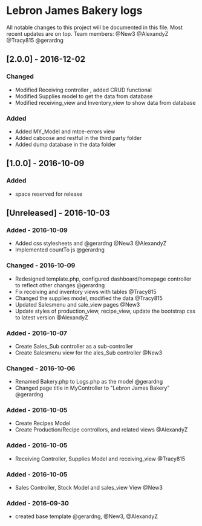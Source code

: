 # Lebron James Bakery logs
All notable changes to this project will be documented in this file. Most recent updates are on top.
Team members:
@New3
@AlexandyZ
@Tracy815
@gerardng
## [2.0.0] - 2016-12-02
### Changed 
- Modified Receiving controller , added CRUD functional
- Modified Supplies model to get the data from database
- Modified receiving_view and Inventory_view to show data from database

### Added
- Added MY_Model and mtce-errors view
- Added caboose and restful in the third party folder
- Added dump database in the data folder

## [1.0.0] - 2016-10-09
### Added
- space reserved for release

## [Unreleased] - 2016-10-03
### Added - 2016-10-09
- Added css stylesheets and @gerardng @New3 @AlexandyZ
- Implemented countTo js @gerardng

### Changed - 2016-10-09
- Redesigned template.php, configured dashboard/homepage controller to reflect other changes @gerardng
- Fix receiving and inventory views with tables @Tracy815
- Changed the supplies model, modified the data @Tracy815
- Updated Salesmenu and sale_view pages @New3
- Update styles of production_view, recipe_view, update the bootstrap css to latest version @AlexandyZ

### Added - 2016-10-07
 - Create Sales_Sub controller as a sub-controller
 - Create Salesmenu view for the ales_Sub controller @New3
 
### Changed - 2016-10-06
 - Renamed Bakery.php to Logs.php as the model @gerardng
 - Changed page title in MyController to "Lebron James Bakery" @gerardng

### Added - 2016-10-05
 - Create Recipes Model
 - Create Production/Recipe controllors, and related views @AlexandyZ

 ### Added - 2016-10-05
  - Receiving Controller, Supplies Model and receiving_view @Tracy815

### Added - 2016-10-05
 - Sales Controller, Stock Model and sales_view View @New3
 
### Added - 2016-09-30 
- created base template @gerardng, @New3, @AlexandyZ